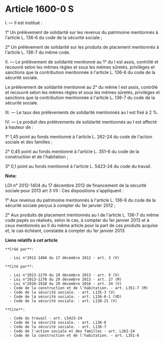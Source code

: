 # Article 1600-0 S

I. ― Il est institué : 

1° Un prélèvement de solidarité sur les revenus du patrimoine mentionnés à l'article L. 136-6 du code de la sécurité
sociale ; 

2° Un prélèvement de solidarité sur les produits de placement mentionnés à l'article L. 136-7 du même code. 

II. ― Le prélèvement de solidarité mentionné au 1° du I est assis, contrôlé et recouvré selon les mêmes règles et sous les
mêmes sûretés, privilèges et sanctions que la contribution mentionnée à l'article L. 136-6 du code de la sécurité sociale. 

Le prélèvement de solidarité mentionné au 2° du même I est assis, contrôlé et recouvré selon les mêmes règles et sous les
mêmes sûretés, privilèges et sanctions que la contribution mentionnée à l'article L. 136-7 du code de la sécurité sociale. 

III. ― Le taux des prélèvements de solidarité mentionnés au I est fixé à 2 %. 

IV. ― Le produit des prélèvements de solidarité mentionnés au I est affecté à hauteur de : 

1° 1,45 point au fonds mentionné à l'article L. 262-24 du code de l'action sociale et des familles ; 

2° 0,45 point au fonds mentionné à l'article L. 351-6 du code de la construction et de l'habitation ; 

3° 0,1 point au fonds mentionné à l'article L. 5423-24 du code du travail.

**Nota:**

LOI n° 2012-1404 du 17 décembre 2012 de financement de la sécurité sociale pour 2013 art 3 VII : Ces dispositions
s'appliquent :

1°   Aux revenus du patrimoine mentionnés à l'article L. 136-6 du code de  la  sécurité sociale perçus à compter du 1er
janvier 2012 ;

2°   Aux produits de placement mentionnés au I de l'article L. 136-7 du  même  code payés ou réalisés, selon le cas, à
compter du 1er janvier  2013 et à  ceux mentionnés au II du même article pour la part de ces  produits  acquise et, le cas
échéant, constatée à compter du 1er janvier  2013.

**Liens relatifs à cet article**

	**Créé par**:

	  - Loi n°2012-1404 du 17 décembre 2012 - art. 3 (V)

	**Cité par**:

	  - Loi n°2013-1279 du 29 décembre 2013 - art. 9 (V)
	  - Loi n°2013-1278 du 29 décembre 2013 - art. 27 (M)
	  - Loi n°2016-1918 du 29 décembre 2016 - art. 34 (V)
	  - Code de la construction et de l'habitation. - art. L351-7 (M)
	  - Code de la sécurité sociale. - art. L135-3 (V)
	  - Code de la sécurité sociale. - art. L136-6-1 (VD)
	  - Code de la sécurité sociale. - art. L138-21 (V)

	**Cite**:

	  - Code du travail - art. L5423-24
	  - Code de la sécurité sociale. - art. L136-6
	  - Code de la sécurité sociale. - art. L136-7
	  - Code de l'action sociale et des familles - art. L262-24
	  - Code de la construction et de l'habitation. - art. L351-6
